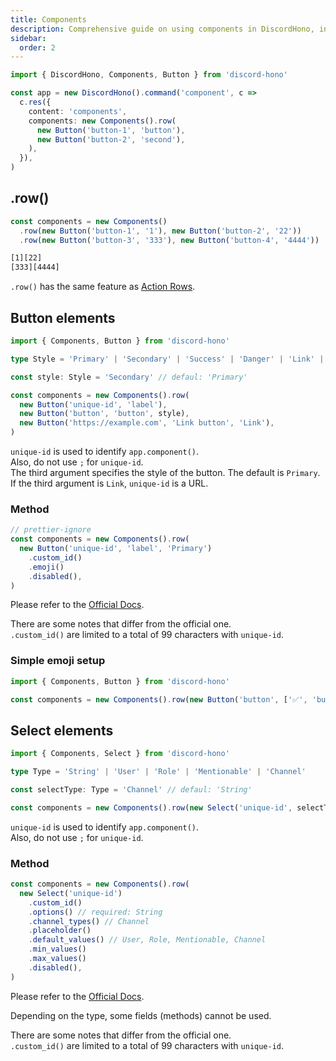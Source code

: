 ```yaml
---
title: Components
description: Comprehensive guide on using components in DiscordHono, including buttons, select elements, and customizations like styles, emojis, and select options.
sidebar:
  order: 2
---
```


```ts "Components" "Button"
import { DiscordHono, Components, Button } from 'discord-hono'

const app = new DiscordHono().command('component', c =>
  c.res({
    content: 'components',
    components: new Components().row(
      new Button('button-1', 'button'),
      new Button('button-2', 'second'),
    ),
  }),
)
```

## .row()

```ts "row"
const components = new Components()
  .row(new Button('button-1', '1'), new Button('button-2', '22'))
  .row(new Button('button-3', '333'), new Button('button-4', '4444'))
```

```bash title="Discord Bot Components Response"
[1][22]
[333][4444]
```

`.row()` has the same feature as [Action Rows](https://discord.com/developers/docs/interactions/message-components#action-rows).

## Button elements

```ts "Button"
import { Components, Button } from 'discord-hono'

type Style = 'Primary' | 'Secondary' | 'Success' | 'Danger' | 'Link' | 'SKU'

const style: Style = 'Secondary' // defaul: 'Primary'

const components = new Components().row(
  new Button('unique-id', 'label'),
  new Button('button', 'button', style),
  new Button('https://example.com', 'Link button', 'Link'),
)
```

`unique-id` is used to identify `app.component()`.  
Also, do not use `;` for `unique-id`.  
The third argument specifies the style of the button. The default is `Primary`.  
If the third argument is `Link`, `unique-id` is a URL.

### Method

```ts
// prettier-ignore
const components = new Components().row(
  new Button('unique-id', 'label', 'Primary')
    .custom_id()
    .emoji()
    .disabled(),
)
```

Please refer to the [Official Docs](https://discord.com/developers/docs/interactions/message-components#button-object).

There are some notes that differ from the official one.  
`.custom_id()` are limited to a total of 99 characters with `unique-id`.

### Simple emoji setup

```ts
import { Components, Button } from 'discord-hono'

const components = new Components().row(new Button('button', ['✅', 'button']))
```

## Select elements

```ts "Select"
import { Components, Select } from 'discord-hono'

type Type = 'String' | 'User' | 'Role' | 'Mentionable' | 'Channel'

const selectType: Type = 'Channel' // defaul: 'String'

const components = new Components().row(new Select('unique-id', selectType))
```

`unique-id` is used to identify `app.component()`.  
Also, do not use `;` for `unique-id`.

### Method

```ts
const components = new Components().row(
  new Select('unique-id')
    .custom_id()
    .options() // required: String
    .channel_types() // Channel
    .placeholder()
    .default_values() // User, Role, Mentionable, Channel
    .min_values()
    .max_values()
    .disabled(),
)
```

Please refer to the [Official Docs](https://discord.com/developers/docs/interactions/message-components#select-menu-object).

Depending on the type, some fields (methods) cannot be used.

There are some notes that differ from the official one.  
`.custom_id()` are limited to a total of 99 characters with `unique-id`.
